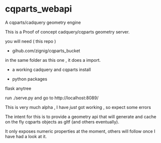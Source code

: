 # cqparts_webapi
A cqparts/cadquery geometry engine

This is a Proof of concept cadquery/cqparts geometry server.

you will need ( this repo )

- gihub.com/zignig/cqparts_bucket

in the same folder as this one , it does a import.

- a working cadquery and cqparts install 

- python packages

flask
anytree

run ./serve.py and go to http://localhost:8089/ 


This is very much alpha , I have _just_ got working , so expect some errors 

The intent for this is to provide a geometry api that will generate and cache on the fly cqparts objects as gltf (and others eventually).

It only exposes numeric properties at the moment, others will follow once I have had a look at it.

 
